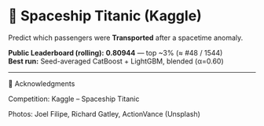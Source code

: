 # 🚀 Spaceship Titanic (Kaggle)

Predict which passengers were **Transported** after a spacetime anomaly.  



**Public Leaderboard (rolling):** **0.80944** — top ~3% (≈ #48 / 1544)  
**Best run:** Seed-averaged CatBoost + LightGBM, blended (α=0.60)

---




🙌 Acknowledgments

Competition: Kaggle – Spaceship Titanic

Photos: Joel Filipe, Richard Gatley, ActionVance (Unsplash)
